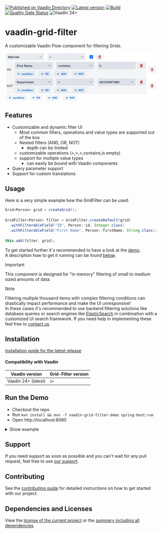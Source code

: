 [![Published on Vaadin Directory](https://img.shields.io/badge/Vaadin%20Directory-published-00b4f0?logo=vaadin)](https://vaadin.com/directory/component/vaadin-grid-filter)
[![Latest version](https://img.shields.io/maven-central/v/software.xdev/vaadin-grid-filter?logo=apache%20maven)](https://mvnrepository.com/artifact/software.xdev/vaadin-grid-filter)
[![Build](https://img.shields.io/github/actions/workflow/status/xdev-software/vaadin-grid-filter/check-build.yml?branch=develop)](https://github.com/xdev-software/vaadin-grid-filter/actions/workflows/check-build.yml?query=branch%3Adevelop)
[![Quality Gate Status](https://sonarcloud.io/api/project_badges/measure?project=xdev-software_vaadin-grid-filter&metric=alert_status)](https://sonarcloud.io/dashboard?id=xdev-software_vaadin-grid-filter)
![Vaadin 24+](https://img.shields.io/badge/Vaadin%20Platform/Flow-24+-00b4f0)

# vaadin-grid-filter

A customizable Vaadin Flow component for filtering Grids.

![demo](assets/demo.png)

## Features
* Customizable and dynamic filter UI
  * Most common filters, operations and value types are supported out of the box
  * Nested filters (AND, OR, NOT)
    * depth can be limited
  * customizable operations (=,>,<,contains,is empty)
  * support for multiple value types
    * can easily be bound with Vaadin components
* Query parameter support
* Support for custom translations

## Usage

Here is a very simple example how the GridFilter can be used:
```java
Grid<Person> grid = createGrid();

GridFilter<Person> filter = GridFilter.createDefault(grid)
  .withFilterableField("ID", Person::id, Integer.class)
  .withFilterableField("First Name", Person::firstName, String.class);

this.add(filter, grid);
```

To get started further it's recommended to have a look at the [demo](./vaadin-grid-filter-demo).<br/>
A description how to get it running can be found [below](#run-the-demo).

> [!IMPORTANT]
> This component is designed for "in memory" filtering of small to medium sized amounts of data.

> [!NOTE]
> Filtering multiple thousand items with complex filtering conditions can drastically impact performance and make the UI unresponsive!<br/> In these cases it's recommended to use backend filtering solutions like database queries or search engines like [ElasticSearch](https://en.wikipedia.org/wiki/Elasticsearch) in combination with a customized UI search framework. If you need help in implementing these feel free to [contact us](https://xdev.software/en/services/support).

## Installation
[Installation guide for the latest release](https://github.com/xdev-software/vaadin-grid-filter/releases/latest#Installation)

#### Compatibility with Vaadin

| Vaadin version | Grid-Filter version |
| --- | --- |
| Vaadin 24+ (latest) | ``1+`` |

## Run the Demo
* Checkout the repo
* Run ``mvn install && mvn -f vaadin-grid-filter-demo spring-boot:run``
* Open http://localhost:8080

<details>
  <summary>Show example</summary>
  
  ![demo](assets/demo.avif)
</details>

## Support
If you need support as soon as possible and you can't wait for any pull request, feel free to use [our support](https://xdev.software/en/services/support).

## Contributing
See the [contributing guide](./CONTRIBUTING.md) for detailed instructions on how to get started with our project.

## Dependencies and Licenses
View the [license of the current project](LICENSE) or the [summary including all dependencies](https://xdev-software.github.io/vaadin-grid-filter/dependencies)
